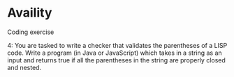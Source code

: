 # Availity
Coding exercise

4: You are tasked to write a checker that validates the parentheses of a LISP code. 
Write a program (in Java or JavaScript) which takes in a string as an input and returns true if all the parentheses in the string are properly closed and nested.
